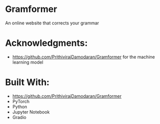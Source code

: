 # Gramformer
An online website that corrects your grammar

# Acknowledgments:
- https://github.com/PrithivirajDamodaran/Gramformer for the machine learning model

# Built With:
- https://github.com/PrithivirajDamodaran/Gramformer
- PyTorch
- Python
- Jupyter Notebook
- Gradio
